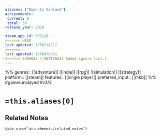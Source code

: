 ```yaml
---
aliases: ["Dead In Vinland"]
achievements:
 current: 0
 total: 50
release_year: 2018

steam_app_id: 573120
<<<<<<< HEAD
last_updated: 1750218212
=======
last_updated: 1750870331
>>>>>>> 8409623 ([SETTINGS] Added ignore list.)
---
```

%%
genres:: [[adventure]] [[indie]] [[rpg]] [[simulation]] [[strategy]]
platform:: [[steam]]
features:: [[single player]]
preferred_input:: [[mkb]]
%%
#game/unplayed
#v3/2

# `=this.aliases[0]`
## Related Notes
`$=dv.view("attachments/related_notes")`